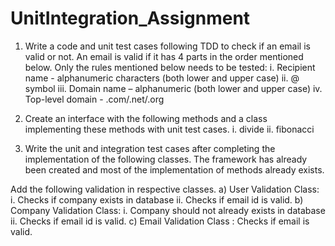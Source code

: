 # UnitIntegration_Assignment

1. Write a code and unit test cases following TDD to check if an email is valid or not. An email is valid if it has 4 parts in the order mentioned below. Only the rules mentioned below needs to be tested:
    i. Recipient name -  alphanumeric characters (both lower and upper case)
    ii. @ symbol
    iii. Domain name – alphanumeric (both lower and upper case)
    iv. Top-level domain - .com/.net/.org

2. Create an interface with the following methods and a class implementing these methods with unit test cases.
    i. divide
    ii. fibonacci

3. Write the unit and integration test cases after completing the implementation of the following classes. The framework has already been created and most of the implementation of methods already exists.

Add the following validation in respective classes.
        a) User Validation Class: 
            i. Checks if company exists in database
            ii. Checks if email id is valid.
        b) Company Validation Class: 
            i. Company should not already exists in database
            ii. Checks if email id is valid.
        c) Email Validation Class : Checks if email is valid.
